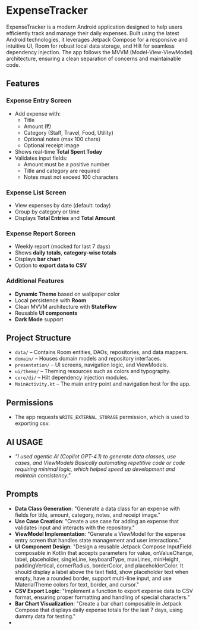 # ExpenseTracker

ExpenseTracker is a modern Android application designed to help users efficiently track and manage their daily expenses. Built using the latest Android technologies, it leverages Jetpack Compose for a responsive and intuitive UI, Room for robust local data storage, and Hilt for seamless dependency injection. The app follows the MVVM (Model-View-ViewModel) architecture, ensuring a clean separation of concerns and maintainable code.

## Features

### Expense Entry Screen
- Add expense with:
    - Title
    - Amount (₹)
    - Category (Staff, Travel, Food, Utility)
    - Optional notes (max 100 chars)
    - Optional receipt image
- Shows real-time **Total Spent Today**
- Validates input fields:
    - Amount must be a positive number
    - Title and category are required
    - Notes must not exceed 100 characters
### Expense List Screen
- View expenses by date (default: today)
- Group by category or time
- Displays **Total Entries** and **Total Amount**

### Expense Report Screen
- Weekly report (mocked for last 7 days)
- Shows **daily totals**, **category-wise totals**
- Displays **bar chart**
- Option to **export data to CSV**

### Additional Features
- **Dynamic Theme** based on wallpaper color
- Local persistence with **Room**
- Clean MVVM architecture with **StateFlow**
- Reusable **UI components**
- **Dark Mode** support



## Project Structure

- `data/` – Contains Room entities, DAOs, repositories, and data mappers.
- `domain/` – Houses domain models and repository interfaces.
- `presentation/` – UI screens, navigation logic, and ViewModels.
- `ui/theme/` – Theming resources such as colors and typography.
- `core/di/` – Hilt dependency injection modules.
- `MainActivity.kt` – The main entry point and navigation host for the app.

## Permissions

- The app requests `WRITE_EXTERNAL_STORAGE` permission, which is used to exporting csv.


## AI USAGE

- **"I used agentic AI (Copilot GPT-4.1) to generate data classes, use cases, and ViewModels*
Basically automating repetitive code or code requiring minimal logic, which helped speed up development and maintain consistency."*

## Prompts
- **Data Class Generation**: "Generate a data class for an expense with fields for title, amount, category, notes, and receipt image."
- **Use Case Creation**: "Create a use case for adding an expense that validates input and interacts with the repository."
- **ViewModel Implementation**: "Generate a ViewModel for the expense entry screen that handles state management and user interactions."
- **UI Component Design**: "Design a reusable Jetpack Compose InputField composable in Kotlin that accepts parameters for value, onValueChange, label, placeholder, singleLine, keyboardType, maxLines, minHeight, paddingVertical, cornerRadius, borderColor, and placeholderColor. It should display a label above the text field, show placeholder text when empty, have a rounded border, support multi-line input, and use MaterialTheme colors for text, border, and cursor."
- **CSV Export Logic**: "Implement a function to export expense data to CSV format, ensuring proper formatting and handling of special characters."
- **Bar Chart Visualization**: "Create a bar chart composable in Jetpack Compose that displays daily expense totals for the last 7 days, using dummy data for testing."
- 

